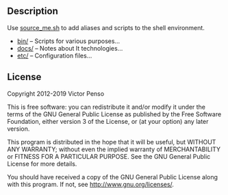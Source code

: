 ## Description

Use [source_me.sh](source_me.sh) to add aliases and scripts to the shell environment.

* [bin/](bin/) – Scripts for various purposes...
* [docs/](docs/) – Notes about It technologies... 
* [etc/](etc/) – Configuration files...

## License

Copyright 2012-2019 Victor Penso

This is free software: you can redistribute it
and/or modify it under the terms of the GNU General Public
License as published by the Free Software Foundation,
either version 3 of the License, or (at your option) any
later version.

This program is distributed in the hope that it will be
useful, but WITHOUT ANY WARRANTY; without even the implied
warranty of MERCHANTABILITY or FITNESS FOR A PARTICULAR
PURPOSE. See the GNU General Public License for more details.

You should have received a copy of the GNU General Public
License along with this program. If not, see 
<http://www.gnu.org/licenses/>.
